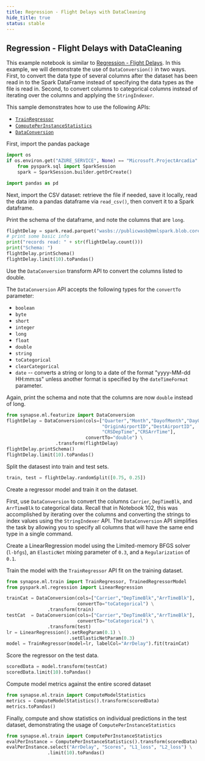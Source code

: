 ```yaml
---
title: Regression - Flight Delays with DataCleaning
hide_title: true
status: stable
---
```

## Regression -  Flight Delays with DataCleaning

This example notebook is similar to
[Regression - Flight Delays](https://github.com/microsoft/SynapseML/blob/master/notebooks/Regression%20-%20Flight%20Delays.ipynb).
In this example, we will demonstrate the use of `DataConversion()` in two
ways.  First, to convert the data type of several columns after the dataset
has been read in to the Spark DataFrame instead of specifying the data types
as the file is read in.  Second, to convert columns to categorical columns
instead of iterating over the columns and applying the `StringIndexer`.

This sample demonstrates how to use the following APIs:
- [`TrainRegressor`
  ](https://mmlspark.blob.core.windows.net/docs/1.0.0-rc4/pyspark/mmlspark.train.html?#module-mmlspark.train.TrainRegressor)
- [`ComputePerInstanceStatistics`
  ](https://mmlspark.blob.core.windows.net/docs/1.0.0-rc4/pyspark/mmlspark.train.html?#module-mmlspark.train.ComputePerInstanceStatistics)
- [`DataConversion`
  ](https://mmlspark.blob.core.windows.net/docs/1.0.0-rc4/pyspark/mmlspark.featurize.html?#module-mmlspark.featurize.DataConversion)

First, import the pandas package


```python
import os
if os.environ.get("AZURE_SERVICE", None) == "Microsoft.ProjectArcadia":
    from pyspark.sql import SparkSession
    spark = SparkSession.builder.getOrCreate()
```


```python
import pandas as pd
```

Next, import the CSV dataset: retrieve the file if needed, save it locally,
read the data into a pandas dataframe via `read_csv()`, then convert it to
a Spark dataframe.

Print the schema of the dataframe, and note the columns that are `long`.


```python
flightDelay = spark.read.parquet("wasbs://publicwasb@mmlspark.blob.core.windows.net/On_Time_Performance_2012_9.parquet")
# print some basic info
print("records read: " + str(flightDelay.count()))
print("Schema: ")
flightDelay.printSchema()
flightDelay.limit(10).toPandas()
```

Use the `DataConversion` transform API to convert the columns listed to
double.

The `DataConversion` API accepts the following types for the `convertTo`
parameter:
* `boolean`
* `byte`
* `short`
* `integer`
* `long`
* `float`
* `double`
* `string`
* `toCategorical`
* `clearCategorical`
* `date` -- converts a string or long to a date of the format
  "yyyy-MM-dd HH:mm:ss" unless another format is specified by
the `dateTimeFormat` parameter.

Again, print the schema and note that the columns are now `double`
instead of long.


```python
from synapse.ml.featurize import DataConversion
flightDelay = DataConversion(cols=["Quarter","Month","DayofMonth","DayOfWeek",
                                   "OriginAirportID","DestAirportID",
                                   "CRSDepTime","CRSArrTime"],
                             convertTo="double") \
                  .transform(flightDelay)
flightDelay.printSchema()
flightDelay.limit(10).toPandas()
```

Split the datasest into train and test sets.


```python
train, test = flightDelay.randomSplit([0.75, 0.25])
```

Create a regressor model and train it on the dataset.

First, use `DataConversion` to convert the columns `Carrier`, `DepTimeBlk`,
and `ArrTimeBlk` to categorical data.  Recall that in Notebook 102, this
was accomplished by iterating over the columns and converting the strings
to index values using the `StringIndexer` API.  The `DataConversion` API
simplifies the task by allowing you to specify all columns that will have
the same end type in a single command.

Create a LinearRegression model using the Limited-memory BFGS solver
(`l-bfgs`), an `ElasticNet` mixing parameter of `0.3`, and a `Regularization`
of `0.1`.

Train the model with the `TrainRegressor` API fit on the training dataset.


```python
from synapse.ml.train import TrainRegressor, TrainedRegressorModel
from pyspark.ml.regression import LinearRegression

trainCat = DataConversion(cols=["Carrier","DepTimeBlk","ArrTimeBlk"],
                          convertTo="toCategorical") \
               .transform(train)
testCat  = DataConversion(cols=["Carrier","DepTimeBlk","ArrTimeBlk"],
                          convertTo="toCategorical") \
               .transform(test)
lr = LinearRegression().setRegParam(0.1) \
                       .setElasticNetParam(0.3)
model = TrainRegressor(model=lr, labelCol="ArrDelay").fit(trainCat)
```

Score the regressor on the test data.


```python
scoredData = model.transform(testCat)
scoredData.limit(10).toPandas()
```

Compute model metrics against the entire scored dataset


```python
from synapse.ml.train import ComputeModelStatistics
metrics = ComputeModelStatistics().transform(scoredData)
metrics.toPandas()
```

Finally, compute and show statistics on individual predictions in the test
dataset, demonstrating the usage of `ComputePerInstanceStatistics`


```python
from synapse.ml.train import ComputePerInstanceStatistics
evalPerInstance = ComputePerInstanceStatistics().transform(scoredData)
evalPerInstance.select("ArrDelay", "Scores", "L1_loss", "L2_loss") \
               .limit(10).toPandas()
```
